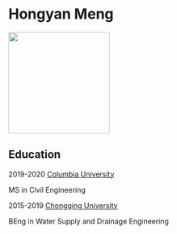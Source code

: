 # Hongyan Meng

<img src='IMG_9137.jpg' width=200>

## Education

2019-2020 [Columbia University](https://www.columbia.edu) 

MS in Civil Engineering

2015-2019 [Chongqing University](https://www.cqu.edu.cn)

BEng in Water Supply and Drainage Engineering


